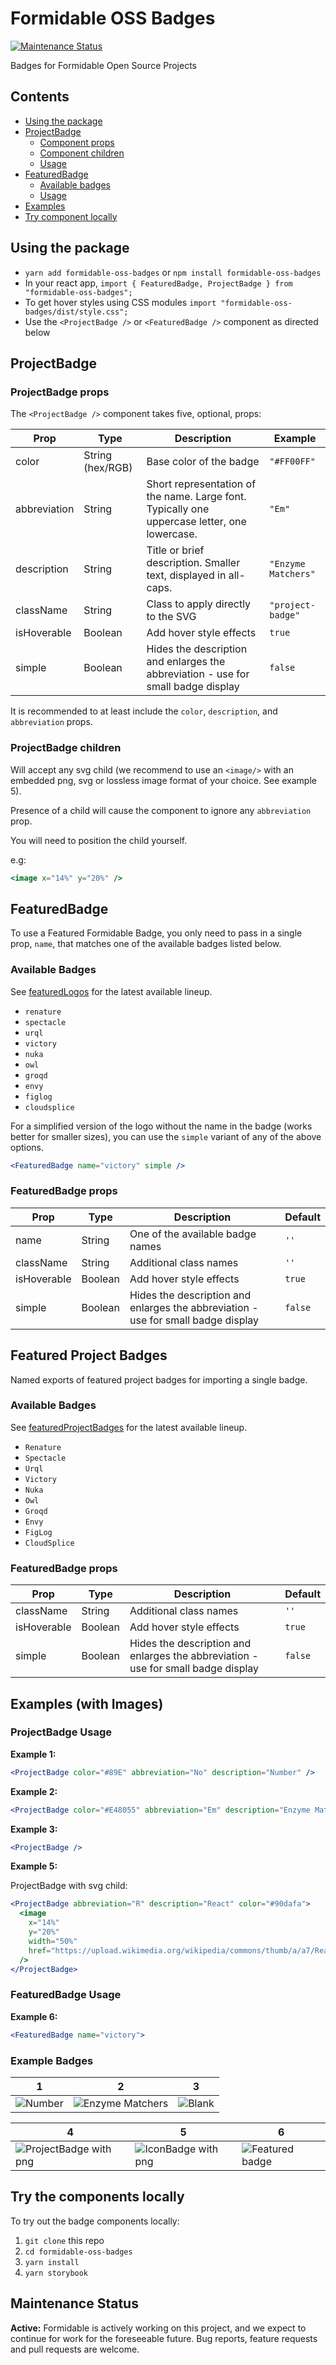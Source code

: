 # Formidable OSS Badges

[![Maintenance Status][maintenance-image]](#maintenance-status)

Badges for Formidable Open Source Projects

## Contents

- [Using the package](#using-the-package)
- [ProjectBadge](#projectbadge)
  - [Component props](#projectbadge-props)
  - [Component children](#projectbadge-children)
  - [Usage](#projectbadge-usage)
- [FeaturedBadge](#featuredbadge)
  - [Available badges](#available-badges)
  - [Usage](#featuredbadge-usage)
- [Examples](#examples)
- [Try component locally](#try-the-component-locally)

## Using the package

- `yarn add formidable-oss-badges` or `npm install formidable-oss-badges`
- In your react app,
  `import { FeaturedBadge, ProjectBadge } from "formidable-oss-badges";`
- To get hover styles using CSS modules
  `import "formidable-oss-badges/dist/style.css";`
- Use the `<ProjectBadge />` or `<FeaturedBadge />` component as directed below

## ProjectBadge

### ProjectBadge props

The `<ProjectBadge />` component takes five, optional, props:

| Prop         | Type             | Description                                                                                  | Example             |
| ------------ | ---------------- | -------------------------------------------------------------------------------------------- | ------------------- |
| color        | String (hex/RGB) | Base color of the badge                                                                      | `"#FF00FF"`         |
| abbreviation | String           | Short representation of the name. Large font. Typically one uppercase letter, one lowercase. | `"Em"`              |
| description  | String           | Title or brief description. Smaller text, displayed in all-caps.                             | `"Enzyme Matchers"` |
| className    | String           | Class to apply directly to the SVG                                                           | `"project-badge"`   |
| isHoverable  | Boolean          | Add hover style effects                                                                      | `true`              |
| simple       | Boolean          | Hides the description and enlarges the abbreviation - use for small badge display            | `false`             |

It is recommended to at least include the `color`, `description`, and
`abbreviation` props.

### ProjectBadge children

Will accept any svg child (we recommend to use an `<image/>` with an embedded
png, svg or lossless image format of your choice. See example 5).

Presence of a child will cause the component to ignore any `abbreviation` prop.

You will need to position the child yourself.

e.g:

```jsx
<image x="14%" y="20%" />
```

## FeaturedBadge

To use a Featured Formidable Badge, you only need to pass in a single prop,
`name`, that matches one of the available badges listed below.

### Available Badges

See
[featuredLogos](https://github.com/FormidableLabs/formidable-oss-badges/tree/master/src/assets/featuredLogos)
for the latest available lineup.

- `renature`
- `spectacle`
- `urql`
- `victory`
- `nuka`
- `owl`
- `groqd`
- `envy`
- `figlog`
- `cloudsplice`

For a simplified version of the logo without the name in the badge (works better
for smaller sizes), you can use the `simple` variant of any of the above
options.

```jsx
<FeaturedBadge name="victory" simple />
```

### FeaturedBadge props

| Prop        | Type    | Description                                                                       | Default |
| ----------- | ------- | --------------------------------------------------------------------------------- | ------- |
| name        | String  | One of the available badge names                                                  | `''`    |
| className   | String  | Additional class names                                                            | `''`    |
| isHoverable | Boolean | Add hover style effects                                                           | `true`  |
| simple      | Boolean | Hides the description and enlarges the abbreviation - use for small badge display | `false` |

## Featured Project Badges

Named exports of featured project badges for importing a single badge.

### Available Badges

See
[featuredProjectBadges](https://github.com/FormidableLabs/formidable-oss-badges/tree/master/src/featuredProjectBadges)
for the latest available lineup.

- `Renature`
- `Spectacle`
- `Urql`
- `Victory`
- `Nuka`
- `Owl`
- `Groqd`
- `Envy`
- `FigLog`
- `CloudSplice`

### FeaturedBadge props

| Prop        | Type    | Description                                                                       | Default |
| ----------- | ------- | --------------------------------------------------------------------------------- | ------- |
| className   | String  | Additional class names                                                            | `''`    |
| isHoverable | Boolean | Add hover style effects                                                           | `true`  |
| simple      | Boolean | Hides the description and enlarges the abbreviation - use for small badge display | `false` |

## Examples (with Images)

### ProjectBadge Usage

**Example 1:**

```jsx
<ProjectBadge color="#89E" abbreviation="No" description="Number" />
```

**Example 2:**

```jsx
<ProjectBadge color="#E48055" abbreviation="Em" description="Enzyme Matchers" />
```

**Example 3:**

```jsx
<ProjectBadge />
```

**Example 5:**

ProjectBadge with svg child:

```jsx
<ProjectBadge abbreviation="R" description="React" color="#90dafa">
  <image
    x="14%"
    y="20%"
    width="50%"
    href="https://upload.wikimedia.org/wikipedia/commons/thumb/a/a7/React-icon.svg/512px-React-icon.svg.png"
  />
</ProjectBadge>
```

### FeaturedBadge Usage

**Example 6:**

```jsx
<FeaturedBadge name="victory">
```

### Example Badges

| 1                                                                                                               | 2                                                                                                                        | 3                                                                                                              |
| --------------------------------------------------------------------------------------------------------------- | ------------------------------------------------------------------------------------------------------------------------ | -------------------------------------------------------------------------------------------------------------- |
| ![Number](https://user-images.githubusercontent.com/35961363/75203096-16213100-5722-11ea-9bd8-6b77b828696f.png) | ![Enzyme Matchers](https://user-images.githubusercontent.com/35961363/75203147-381ab380-5722-11ea-975f-8a79e32879d8.png) | ![Blank](https://user-images.githubusercontent.com/35961363/75203192-5680af00-5722-11ea-8d93-8b1a26a0d7d9.png) |

| 4                                                                                                                              | 5                                                                                                                           | 6                                                                                                                       |
| ------------------------------------------------------------------------------------------------------------------------------ | --------------------------------------------------------------------------------------------------------------------------- | ----------------------------------------------------------------------------------------------------------------------- |
| ![ProjectBadge with png](https://user-images.githubusercontent.com/35961363/75203481-06561c80-5723-11ea-9930-04ecd6028990.png) | ![IconBadge with png](https://user-images.githubusercontent.com/35961363/75203537-2f76ad00-5723-11ea-9aad-93079de1498b.png) | ![Featured badge](https://user-images.githubusercontent.com/35961363/75203570-487f5e00-5723-11ea-87d2-590524ae71f0.png) |

## Try the components locally

To try out the badge components locally:

1. `git clone` this repo
2. `cd formidable-oss-badges`
3. `yarn install`
4. `yarn storybook`

## Maintenance Status

**Active:** Formidable is actively working on this project, and we expect to
continue for work for the foreseeable future. Bug reports, feature requests and
pull requests are welcome.

[maintenance-image]:
  https://img.shields.io/badge/maintenance-active-green.svg?color=brightgreen&style=flat
